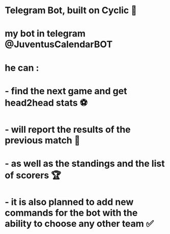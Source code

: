 # Telegram Bot, built on Cyclic 🤖

# my bot in telegram @JuventusCalendarBOT

# he can : 

# - find the next game and get head2head stats ⚽

# - will report the results of the previous match 👏

# - as well as the standings and the list of scorers 🏆

# - it is also planned to add new commands for the bot with the ability to choose any other team ✅